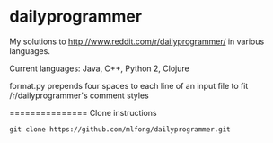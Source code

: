 dailyprogrammer
===============

My solutions to http://www.reddit.com/r/dailyprogrammer/ in various languages.

Current languages:
	Java, C++, Python 2, Clojure
	
format.py prepends four spaces to each line of an input file to fit /r/dailyprogrammer's comment styles


===============
Clone instructions

    git clone https://github.com/mlfong/dailyprogrammer.git
    
